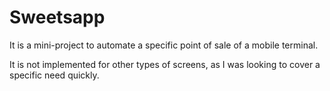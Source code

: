 # Sweetsapp

It is a mini-project to automate a specific point of sale of a mobile terminal. 

It is not implemented for other types of screens, as I was looking to cover a specific need quickly.

